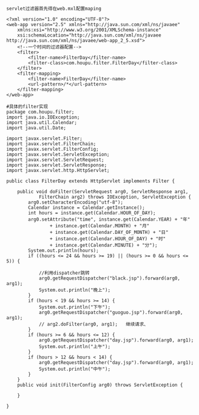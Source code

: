 ﻿```
servlet过滤器首先得在web.mxl配置maping

<?xml version="1.0" encoding="UTF-8"?>
<web-app version="2.5" xmlns="http://java.sun.com/xml/ns/javaee"
	xmlns:xsi="http://www.w3.org/2001/XMLSchema-instance"
	xsi:schemaLocation="http://java.sun.com/xml/ns/javaee   http://java.sun.com/xml/ns/javaee/web-app_2_5.xsd">
	<!--一个时间的过滤器配置-->
	<filter>
		<filter-name>FilterDay</filter-name>
		<filter-class>com.houpu.filter.FilterDay</filter-class>
	</filter>
	<filter-mapping>
		<filter-name>FilterDay</filter-name>
		<url-pattern>/*</url-pattern>
	</filter-mapping>
</web-app>

#具体的filter实现
package com.houpu.filter;
import java.io.IOException;
import java.util.Calendar;
import java.util.Date;

import javax.servlet.Filter;
import javax.servlet.FilterChain;
import javax.servlet.FilterConfig;
import javax.servlet.ServletException;
import javax.servlet.ServletRequest;
import javax.servlet.ServletResponse;
import javax.servlet.http.HttpServlet;

public class FilterDay extends HttpServlet implements Filter {

	public void doFilter(ServletRequest arg0, ServletResponse arg1,
			FilterChain arg2) throws IOException, ServletException {
		arg0.setCharacterEncoding("utf-8");
		Calendar instance = Calendar.getInstance();
		int hours = instance.get(Calendar.HOUR_OF_DAY);
		arg0.setAttribute("time", instance.get(Calendar.YEAR) + "年"
				+ instance.get(Calendar.MONTH) + "月"
				+ instance.get(Calendar.DAY_OF_MONTH) + "日"
				+ instance.get(Calendar.HOUR_OF_DAY) + "时"
				+ instance.get(Calendar.MINUTE) + "分");
		System.out.println(hours);
		if ((hours <= 24 && hours >= 19) || (hours >= 0 && hours <= 5)) {
		
            //利用dispatcher跳转
			arg0.getRequestDispatcher("black.jsp").forward(arg0, arg1);
			System.out.println("晚上");
		}
		if (hours < 19 && hours >= 14) {
			System.out.println("下午");
			arg0.getRequestDispatcher("guoguo.jsp").forward(arg0, arg1);
			// arg2.doFilter(arg0, arg1);   继续请求、
		}
		if (hours >= 6 && hours <= 12) {
			arg0.getRequestDispatcher("day.jsp").forward(arg0, arg1);
			System.out.println("上午");
		}
		if (hours > 12 && hours < 14) {
			arg0.getRequestDispatcher("day.jsp").forward(arg0, arg1);
			System.out.println("中午");
		}
	}
	public void init(FilterConfig arg0) throws ServletException {

	}

}

```
